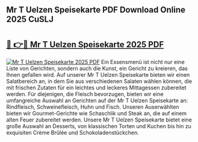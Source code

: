 ## Mr T Uelzen Speisekarte PDF Download Online 2025 CuSLJ

# <h2><a href="http://gc8z8o4.nevu.top/?p=Mr+T+Uelzen+Speisekarte">🔗 👉🔴 Mr T Uelzen Speisekarte 2025 PDF</a></h2>

[![Mr T Uelzen Speisekarte 2025 PDF](https://i.imgur.com/dBaPXMq.png)](http://gc8z8o4.nevu.top/?p=Mr+T+Uelzen+Speisekarte)
Ein Essensmenü ist nicht nur eine Liste von Gerichten, sondern auch die Kunst, ein Gericht zu kreieren, das Ihnen gefallen wird. Auf unserer Mr T Uelzen Speisekarte bieten wir einen Salatbereich an, in dem Sie aus verschiedenen Salaten wählen können, die mit frischen Zutaten für ein leichtes und leckeres Mittagessen zubereitet werden. Für diejenigen, die Fleisch bevorzugen, bieten wir eine umfangreiche Auswahl an Gerichten auf der Mr T Uelzen Speisekarte an: Rindfleisch, Schweinefleisch, Huhn und Fisch. Unseren Auserwählten bieten wir Gourmet-Gerichte wie Schaschlik und Steak an, die auf einem alten Feuer zubereitet werden. Unsere Mr T Uelzen Speisekarte bietet eine große Auswahl an Desserts, von klassischen Torten und Kuchen bis hin zu exquisiten Crème Brûlée und Schokoladenstückchen.
